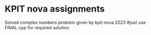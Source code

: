 # KPIT nova assignments
 Solved complex numbers problem given by kpit nova 2023
#just use FINAL.cpp for required solution
